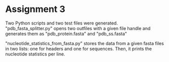 # Assignment 3

Two Python scripts and two test files were generated. "pdb_fasta_splitter.py" opens two outfiles with a given file handle and generates them as "pdb_protein.fasta" and "pdb_ss.fasta"

"nucleotide_statistics_from_fasta.py" stores the data from a given fasta files in two lists: one for headers and one for sequences. Then, it prints the nucleotide statistics per line.
